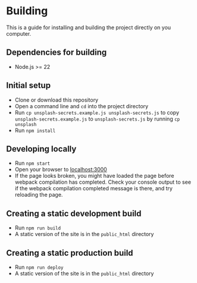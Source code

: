 # Building

This is a guide for installing and building the project directly on you computer.

## Dependencies for building

* Node.js >= 22

## Initial setup

* Clone or download this repository
* Open a command line and `cd` into the project directory
* Run `cp unsplash-secrets.example.js unsplash-secrets.js` to copy `unsplash-secrets.example.js` to `unsplash-secrets.js` by running `cp unsplash`
* Run `npm install`

## Developing locally

* Run `npm start`
* Open your browser to [localhost:3000](http://localhost:3000)
* If the page looks broken, you might have loaded the page before webpack compilation has completed. Check your console output to see if the webpack compilation completed message is there, and try reloading the page.

## Creating a static development build

* Run `npm run build`
* A static version of the site is in the `public_html` directory

## Creating a static production build

* Run `npm run deploy`
* A static version of the site is in the `public_html` directory

